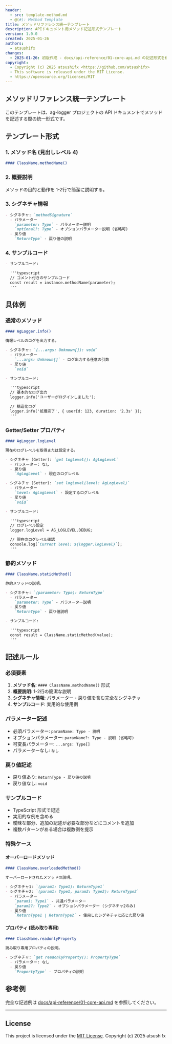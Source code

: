 ```yaml
---
header:
  - src: template-method.md
  - @(#): Method Template
title: メソッドリファレンス統一テンプレート
description: APIドキュメント用メソッド記述形式テンプレート
version: 1.0.0
created: 2025-01-26
authors:
  - atsushifx
changes:
  - 2025-01-26: 初版作成 - docs/api-reference/01-core-api.md の記述形式を標準化
copyright:
  - Copyright (c) 2025 atsushifx <https://github.com/atsushifx>
  - This software is released under the MIT License.
  - https://opensource.org/licenses/MIT
---
```


## メソッドリファレンス統一テンプレート

このテンプレートは、ag-logger プロジェクトの API ドキュメントでメソッドを記述する際の統一形式です。

## テンプレート形式

### 1. メソッド名 (見出しレベル 4)

```markdown
#### ClassName.methodName()
```

### 2. 概要説明

メソッドの目的と動作を 1-2行で簡潔に説明する。

### 3. シグネチャ情報

```markdown
- シグネチャ: `methodSignature`
  - パラメーター
    `parameter: Type` - パラメーター説明
    `optional?: Type` - オプションパラメーター説明 (省略可)
  - 戻り値
    `ReturnType` - 戻り値の説明
```

### 4. サンプルコード

```markdown
- サンプルコード:

  '''typescript
  // コメント付きのサンプルコード
  const result = instance.methodName(parameter);
  '''
```

## 具体例

### 通常のメソッド

```markdown
#### AgLogger.info()

情報レベルのログを出力する。

- シグネチャ: `(...args: Unknown[]): void`
  - パラメーター
    `...args: Unknown[]` - ログ出力する任意の引数
  - 戻り値
    `void`

- サンプルコード:

  '''typescript
  // 基本的なログ出力
  logger.info('ユーザーがログインしました');

  // 構造化ログ
  logger.info('処理完了', { userId: 123, duration: '2.3s' });
  '''
```

### Getter/Setter プロパティ

```markdown
#### AgLogger.logLevel

現在のログレベルを取得または設定する。

- シグネチャ (Getter): `get logLevel(): AgLogLevel`
  - パラメーター: なし
  - 戻り値
    `AgLogLevel` - 現在のログレベル

- シグネチャ (Setter): `set logLevel(level: AgLogLevel)`
  - パラメーター
    `level: AgLogLevel` - 設定するログレベル
  - 戻り値
    `void`

- サンプルコード:

  '''typescript
  // ログレベル設定
  logger.logLevel = AG_LOGLEVEL.DEBUG;

  // 現在のログレベル確認
  console.log(`Current level: ${logger.logLevel}`);
  '''
```

### 静的メソッド

```markdown
#### ClassName.staticMethod()

静的メソッドの説明。

- シグネチャ: `(parameter: Type): ReturnType`
  - パラメーター
    `parameter: Type` - パラメーター説明
  - 戻り値
    `ReturnType` - 戻り値説明

- サンプルコード:

  '''typescript
  const result = ClassName.staticMethod(value);
  '''
```

## 記述ルール

### 必須要素

1. **メソッド名**: `#### ClassName.methodName()` 形式
2. **概要説明**: 1-2行の簡潔な説明
3. **シグネチャ情報**: パラメーター・戻り値を含む完全なシグネチャ
4. **サンプルコード**: 実用的な使用例

### パラメーター記述

- 必須パラメーター: `paramName: Type - 説明`
- オプションパラメーター: `paramName?: Type - 説明 (省略可)`
- 可変長パラメーター: `...args: Type[]`
- パラメーターなし: `なし`

### 戻り値記述

- 戻り値あり: `ReturnType - 戻り値の説明`
- 戻り値なし: `void`

### サンプルコード

- TypeScript 形式で記述
- 実用的な例を含める
- 曖昧な部分、追加の記述が必要な部分などにコメントを追加
- 複数パターンがある場合は複数例を提示

### 特殊ケース

#### オーバーロードメソッド

```markdown
#### ClassName.overloadedMethod()

オーバーロードされたメソッドの説明。

- シグネチャ1: `(param1: Type1): ReturnType1`
- シグネチャ2: `(param1: Type1, param2: Type2): ReturnType2`
  - パラメーター
    `param1: Type1` - 共通パラメーター
    `param2?: Type2` - オプションパラメーター (シグネチャ2のみ)
  - 戻り値
    `ReturnType1 | ReturnType2` - 使用したシグネチャに応じた戻り値
```

#### プロパティ (読み取り専用)

```markdown
#### ClassName.readonlyProperty

読み取り専用プロパティの説明。

- シグネチャ: `get readonlyProperty(): PropertyType`
  - パラメーター: なし
  - 戻り値
    `PropertyType` - プロパティの説明
```

## 参考例

完全な記述例は [docs/api-reference/01-core-api.md](../api-reference/01-core-api.md) を参照してください。

---

## License

This project is licensed under the [MIT License](https://opensource.org/licenses/MIT).
Copyright (c) 2025 atsushifx
